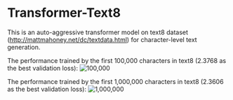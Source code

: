 # Transformer-Text8

This is an auto-aggressive transformer model on text8 dataset (http://mattmahoney.net/dc/textdata.html) for character-level text generation.

The performance trained by the first 100,000 characters in text8 (2.3768 as the best validation loss):
![100,000](https://github.com/jli262/Transformer-Text8/blob/main/0.0001_2.3768.png)

The performance trained by the first 1,000,000 characters in text8 (2.3606 as the best validation loss):
![1,000,000](https://github.com/jli262/Transformer-Text8/blob/main/0.0001_2.3606.png)
